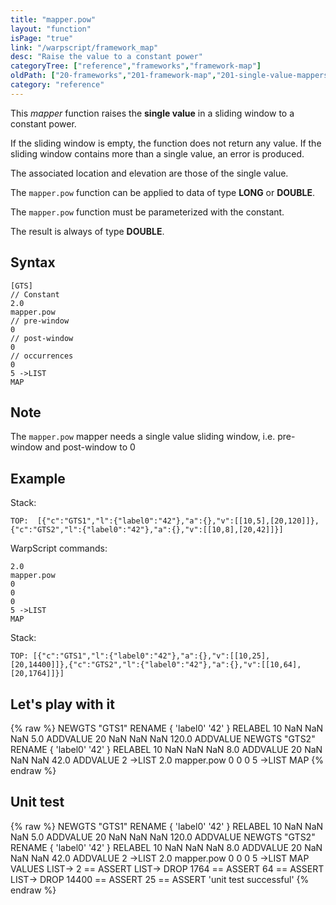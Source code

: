 ```yaml
---
title: "mapper.pow"
layout: "function"
isPage: "true"
link: "/warpscript/framework_map"
desc: "Raise the value to a constant power"
categoryTree: ["reference","frameworks","framework-map"]
oldPath: ["20-frameworks","201-framework-map","201-single-value-mappers","mapper_pow.html.md"]
category: "reference"
---
```

 

This *mapper* function raises the **single value** in a sliding window to a constant power.

If the sliding window is empty, the function does not return any value. If the sliding window contains more than a single value, an error is produced.

The associated location and elevation are those of the single value.

The `mapper.pow` function can be applied to data of type **LONG** or **DOUBLE**.

The `mapper.pow` function must be parameterized with the constant.

The result is always of type **DOUBLE**.

## Syntax ##

    [GTS]
    // Constant
    2.0
    mapper.pow
    // pre-window
    0
    // post-window
    0
    // occurrences
    0
    5 ->LIST
    MAP

## Note ##
 
 The `mapper.pow` mapper needs a single value sliding window, i.e. pre-window and post-window to 0         

## Example ##

Stack:

    TOP:  [{"c":"GTS1","l":{"label0":"42"},"a":{},"v":[[10,5],[20,120]]},{"c":"GTS2","l":{"label0":"42"},"a":{},"v":[[10,8],[20,42]]}]

WarpScript commands:

    2.0
    mapper.pow
    0
    0
    0
    5 ->LIST
    MAP

Stack: 

    TOP: [{"c":"GTS1","l":{"label0":"42"},"a":{},"v":[[10,25],[20,14400]]},{"c":"GTS2","l":{"label0":"42"},"a":{},"v":[[10,64],[20,1764]]}]

## Let's play with it ##

{% raw %}
<warp10-warpscript-widget>NEWGTS "GTS1" RENAME 
{ 'label0' '42' } RELABEL
10 NaN NaN NaN 5.0 ADDVALUE
20 NaN NaN NaN 120.0 ADDVALUE 
NEWGTS "GTS2" RENAME 
{ 'label0' '42' } RELABEL
10 NaN NaN NaN 8.0 ADDVALUE
20 NaN NaN NaN 42.0 ADDVALUE 
2 ->LIST 
2.0 
mapper.pow 
0
0
0
5 ->LIST
MAP
</warp10-warpscript-widget>
{% endraw %}    


## Unit test ##

{% raw %}
<warp10-warpscript-widget>NEWGTS "GTS1" RENAME 
{ 'label0' '42' } RELABEL
10 NaN NaN NaN 5.0 ADDVALUE
20 NaN NaN NaN 120.0 ADDVALUE 
NEWGTS "GTS2" RENAME 
{ 'label0' '42' } RELABEL
10 NaN NaN NaN 8.0 ADDVALUE
20 NaN NaN NaN 42.0 ADDVALUE 
2 ->LIST 
2.0 
mapper.pow 
0
0
0
5 ->LIST
MAP
VALUES LIST->
2 == ASSERT
LIST-> DROP
1764 == ASSERT
64 == ASSERT
LIST-> DROP
14400 == ASSERT
25 == ASSERT
'unit test successful'
</warp10-warpscript-widget>
{% endraw %}        